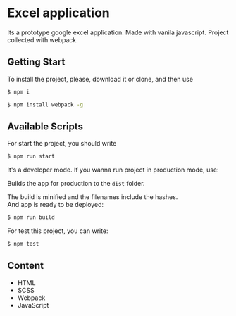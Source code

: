 # Excel application
Its a prototype google excel application. Made with vanila javascript.
Project collected with webpack.

## Getting Start

To install the project, please, download it or clone, and then use
```sh
$ npm i
```
```sh
$ npm install webpack -g
```

## Available Scripts

For start the project, you should write

```sh
$ npm run start
```
It's a developer mode.
If you wanna run project in production mode, use:


Builds the app for production to the `dist` folder. <br />

The build is minified and the filenames include the hashes. <br />
And app is ready to be deployed:

```sh
$ npm run build
```

For test this project, you can write: 

```sh
$ npm test
```

## Content

* HTML
* SCSS
* Webpack
* JavaScript

